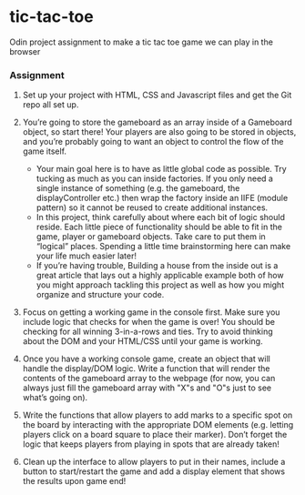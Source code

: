 # tic-tac-toe

Odin project assignment to make a tic tac toe game we can play in the browser

### Assignment

1.  Set up your project with HTML, CSS and Javascript files and get the Git repo all set up.

2.  You’re going to store the gameboard as an array inside of a Gameboard object, so start there! Your players are
    also going to be stored in objects, and you’re probably going to want an object to control the flow of the game itself.

    - Your main goal here is to have as little global code as possible. Try tucking as much as you can inside factories.
      If you only need a single instance of something (e.g. the gameboard, the displayController etc.)
      then wrap the factory inside an IIFE (module pattern) so it cannot be reused to create additional instances.
    - In this project, think carefully about where each bit of logic should reside. Each little piece of functionality should
      be able to fit in the game, player or gameboard objects. Take care to put them in “logical” places. Spending a little
      time brainstorming here can make your life much easier later!
    - If you’re having trouble, Building a house from the inside out is a great article that lays out a highly applicable
      example both of how you might approach tackling this project as well as how you might organize and structure your code.

3.  Focus on getting a working game in the console first. Make sure you include logic that checks for when the game is over!
    You should be checking for all winning 3-in-a-rows and ties. Try to avoid thinking about the DOM and your HTML/CSS until
    your game is working.

4.  Once you have a working console game, create an object that will handle the display/DOM logic. Write a function that will
    render the contents of the gameboard array to the webpage (for now, you can always just fill the gameboard array with
    "X"s and "O"s just to see what’s going on).

5.  Write the functions that allow players to add marks to a specific spot on the board by interacting with the appropriate
    DOM elements (e.g. letting players click on a board square to place their marker). Don’t forget the logic that keeps players
    from playing in spots that are already taken!

6.  Clean up the interface to allow players to put in their names, include a button to start/restart the game and add a display
    element that shows the results upon game end!
